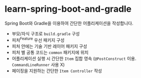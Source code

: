 # learn-spring-boot-and-gradle

Spring Boot와 Gradle을 이용하여 간단한 어플리케이션을 작성합니다.

- 부모/자식 구조로 `build.gradle` 구성
- 피처<sup>Feature</sup> 우선 패키지 구성
- 피처 안에는 기술 기반 레이어 패키지 구성
- 피처 별 공통 코드는 `common` 패키지에 위치
- 어플리케이션 실행 시 간단한 `Item` 집합 영속 (`@PostConstruct` 이용. `CommandLineRunner` 사용 X)
- 페이징을 지원하는 간단한 `Item Controller` 작성
